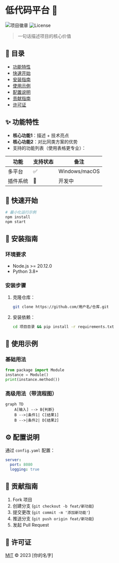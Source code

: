 # 低代码平台 🚀

![项目徽章](https://img.shields.io/badge/版本-1.0.0-blue)
![License](https://img.shields.io/github/license/用户名/仓库名)

> 一句话描述项目的核心价值

## 📌 目录
- [功能特性](#✨-功能特性)
- [快速开始](#🚀-快速开始)
- [安装指南](#🔧-安装指南)
- [使用示例](#🎯-使用示例)
- [配置说明](#⚙️-配置说明)
- [贡献指南](#🤝-贡献指南)
- [许可证](#📜-许可证)

## ✨ 功能特性
- **核心功能1**：描述 + 技术亮点
- **核心功能2**：对比同类方案的优势
- 支持的功能列表（使用表格更专业）：

| 功能       | 支持状态 | 备注          |
|------------|----------|---------------|
| 多平台     | ✅        | Windows/macOS |
| 插件系统   | 🚧        | 开发中        |

## 🚀 快速开始
```bash
# 最小化运行示例
npm install
npm start
```

## 🔧 安装指南
### 环境要求
- Node.js >= 20.12.0
- Python 3.8+

### 安装步骤
1. 克隆仓库：
   ```bash
   git clone https://github.com/用户名/仓库.git
   ```
2. 安装依赖：
   ```bash
   cd 项目目录 && pip install -r requirements.txt
   ```

## 🎯 使用示例
### 基础用法
```python
from package import Module
instance = Module()
print(instance.method())
```

### 高级用法（带流程图）
```mermaid
graph TD
    A[输入] --> B{判断}
    B -->|条件1| C[结果1]
    B -->|条件2| D[结果2]
```

## ⚙️ 配置说明
通过 `config.yaml` 配置：
```yaml
server:
  port: 8080
  logging: true
```

## 🤝 贡献指南
1. Fork 项目
2. 创建分支 (`git checkout -b feat/新功能`)
3. 提交更改 (`git commit -m '添加新功能'`)
4. 推送分支 (`git push origin feat/新功能`)
5. 发起 Pull Request

## 📜 许可证
[MIT](LICENSE) © 2023 [你的名字]
